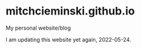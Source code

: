 # mitchcieminski.github.io
My personal website/blog

I am updating this website yet again, 2022-05-24.